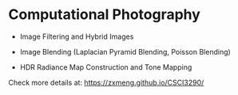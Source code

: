 # Computational Photography

* Image Filtering and Hybrid Images

* Image Blending (Laplacian Pyramid Blending, Poisson Blending)

* HDR Radiance Map Construction and Tone Mapping

Check more details at: https://zxmeng.github.io/CSCI3290/
